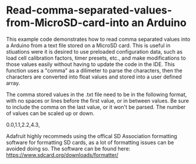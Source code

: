# Read-comma-separated-values-from-MicroSD-card-into an Arduino
This example code demonstrates how to read comma separated values into a Arduino from a text file stored on a MicroSD card.  This is useful in stiuations were it is desired to use preloaded configuration data, such as load cell calibration factors, timer presets, etc., and make modifications to those values easily without having to update the code in the IDE. This function uses a "comma" as a dilimeter to parse the characters, then the characters are converted into float values and stored into a user defined array.

The comma stored values in the .txt file need to be in the following format, with no spaces or lines before the first value, or in between values. Be sure to include the comma on the last value, or it won't be parsed. The number of values can be scaled up or down.

0.0,1.1,2.2,4.3,

Adafruit highly recommeds using the offical SD Association formatting software for formatting SD cards, as a lot of formatting issues can be avoided doing so. The software can be found here: https://www.sdcard.org/downloads/formatter/  
